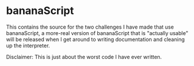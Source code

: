 # bananaScript

This contains the source for the two challenges I have made that use bananaScript, a more-real version of bananaScript that is "actually usable" will be released when I get around to writing documentation and cleaning up the interpreter.

Disclaimer: This is just about the worst code I have ever written.
